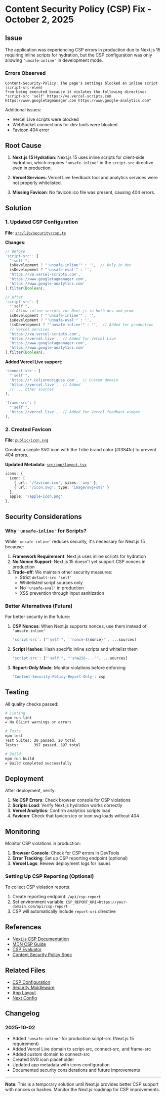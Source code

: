 # Content Security Policy (CSP) Fix - October 2, 2025

## Issue

The application was experiencing CSP errors in production due to Next.js 15 requiring inline scripts for hydration, but the CSP configuration was only allowing `'unsafe-inline'` in development mode.

### Errors Observed

```
Content-Security-Policy: The page's settings blocked an inline script (script-src-elem)
from being executed because it violates the following directive:
"script-src 'self' https://va.vercel-scripts.com https://www.googletagmanager.com https://www.google-analytics.com"
```

Additional issues:
- Vercel Live scripts were blocked
- WebSocket connections for dev tools were blocked
- Favicon 404 error

## Root Cause

1. **Next.js 15 Hydration**: Next.js 15 uses inline scripts for client-side hydration, which requires `'unsafe-inline'` in the `script-src` directive even in production.

2. **Vercel Services**: Vercel Live feedback tool and analytics services were not properly whitelisted.

3. **Missing Favicon**: No favicon.ico file was present, causing 404 errors.

## Solution

### 1. Updated CSP Configuration

**File**: [`src/lib/security/csp.ts`](../src/lib/security/csp.ts)

**Changes**:

```typescript
// Before
'script-src': [
  "'self'",
  isDevelopment ? "'unsafe-inline'" : '',  // Only in dev
  isDevelopment ? "'unsafe-eval'" : '',
  'https://va.vercel-scripts.com',
  'https://www.googletagmanager.com',
  'https://www.google-analytics.com'
].filter(Boolean),

// After
'script-src': [
  "'self'",
  // Allow inline scripts for Next.js in both dev and prod
  isDevelopment ? "'unsafe-inline'" : '',
  isDevelopment ? "'unsafe-eval'" : '',
  !isDevelopment ? "'unsafe-inline'" : '',  // Added for production
  // Vercel services
  'https://va.vercel-scripts.com',
  'https://vercel.live',  // Added for Vercel Live
  'https://www.googletagmanager.com',
  'https://www.google-analytics.com'
].filter(Boolean),
```

**Added Vercel Live support**:

```typescript
'connect-src': [
  "'self'",
  'https://*.colinrodrigues.com',  // Custom domain
  'https://vercel.live',  // Added
  // ... other sources
],

'frame-src': [
  "'self'",
  'https://vercel.live',  // Added for Vercel feedback widget
],
```

### 2. Created Favicon

**File**: [`public/icon.svg`](../public/icon.svg)

Created a simple SVG icon with the Tribe brand color (#f3841c) to prevent 404 errors.

**Updated Metadata**: [`src/app/layout.tsx`](../src/app/layout.tsx:15-21)

```typescript
icons: {
  icon: [
    { url: '/favicon.ico', sizes: 'any' },
    { url: '/icon.svg', type: 'image/svg+xml' }
  ],
  apple: '/apple-icon.png'
},
```

## Security Considerations

### Why `'unsafe-inline'` for Scripts?

While `'unsafe-inline'` reduces security, it's necessary for Next.js 15 because:

1. **Framework Requirement**: Next.js uses inline scripts for hydration
2. **No Nonce Support**: Next.js 15 doesn't yet support CSP nonces in production
3. **Trade-off**: We maintain other security measures:
   - Strict `default-src 'self'`
   - Whitelisted script sources only
   - No `'unsafe-eval'` in production
   - XSS prevention through input sanitization

### Better Alternatives (Future)

For better security in the future:

1. **CSP Nonces**: When Next.js supports nonces, use them instead of `'unsafe-inline'`
   ```typescript
   'script-src': ["'self'", `'nonce-${nonce}'`, ...sources]
   ```

2. **Script Hashes**: Hash specific inline scripts and whitelist them
   ```typescript
   'script-src': ["'self'", "'sha256-...'", ...sources]
   ```

3. **Report-Only Mode**: Monitor violations before enforcing
   ```typescript
   'Content-Security-Policy-Report-Only': csp
   ```

## Testing

All quality checks passed:

```bash
# Linting
npm run lint
✔ No ESLint warnings or errors

# Tests
npm test
Test Suites: 20 passed, 20 total
Tests:       397 passed, 397 total

# Build
npm run build
✔ Build completed successfully
```

## Deployment

After deployment, verify:

1. **No CSP Errors**: Check browser console for CSP violations
2. **Scripts Load**: Verify Next.js hydration works correctly
3. **Vercel Analytics**: Confirm analytics scripts load
4. **Favicon**: Check that favicon.ico or icon.svg loads without 404

## Monitoring

Monitor CSP violations in production:

1. **Browser Console**: Check for CSP errors in DevTools
2. **Error Tracking**: Set up CSP reporting endpoint (optional)
3. **Vercel Logs**: Review deployment logs for issues

### Setting Up CSP Reporting (Optional)

To collect CSP violation reports:

1. Create reporting endpoint: `/api/csp-report`
2. Set environment variable: `CSP_REPORT_URI=https://your-domain.com/api/csp-report`
3. CSP will automatically include `report-uri` directive

## References

- [Next.js CSP Documentation](https://nextjs.org/docs/app/building-your-application/configuring/content-security-policy)
- [MDN CSP Guide](https://developer.mozilla.org/en-US/docs/Web/HTTP/CSP)
- [CSP Evaluator](https://csp-evaluator.withgoogle.com/)
- [Content Security Policy Spec](https://www.w3.org/TR/CSP/)

## Related Files

- [CSP Configuration](../src/lib/security/csp.ts)
- [Security Middleware](../src/middleware.ts)
- [App Layout](../src/app/layout.tsx)
- [Next Config](../next.config.js)

## Changelog

### 2025-10-02
- Added `'unsafe-inline'` for production script-src (Next.js 15 requirement)
- Added Vercel Live domain to script-src, connect-src, and frame-src
- Added custom domain to connect-src
- Created SVG icon placeholder
- Updated app metadata with icons configuration
- Documented security considerations and future improvements

---

**Note**: This is a temporary solution until Next.js provides better CSP support with nonces or hashes. Monitor the Next.js roadmap for CSP improvements.
